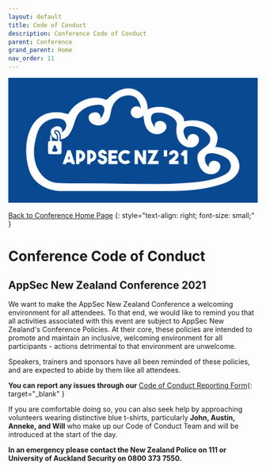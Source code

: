 ```yaml
---
layout: default
title: Code of Conduct
description: Conference Code of Conduct
parent: Conference
grand_parent: Home
nav_order: 11
---
```


[![Web Banner](/assets/images/Event_Banner_Graphic.png)](/conference/)   

[Back to Conference Home Page](index.md)
{: style="text-align: right; font-size: small;" }

# Conference Code of Conduct

## AppSec New Zealand Conference 2021

We want to make the AppSec New Zealand Conference a welcoming environment for all attendees. To that end, we would like to remind you that all activities associated with this event are subject to AppSec New Zealand's Conference Policies. At their core, these policies are intended to promote and maintain an inclusive, welcoming environment for all participants - actions detrimental to that environment are unwelcome.

Speakers, trainers and sponsors have all been reminded of these policies, and are expected to abide by them like all attendees.

**You can report any issues through our** [Code of Conduct Reporting Form](https://forms.gle/7r7pptnwqavYq4gC8){: target="_blank" }

If you are comfortable doing so, you can also seek help by approaching volunteers wearing distinctive blue t-shirts, particularly **John, Austin, Anneke, and Will** who make up our Code of Conduct Team and will be introduced at the start of the day.

**In an emergency please contact the New Zealand Police on 111 or University of Auckland Security on 0800 373 7550.**
